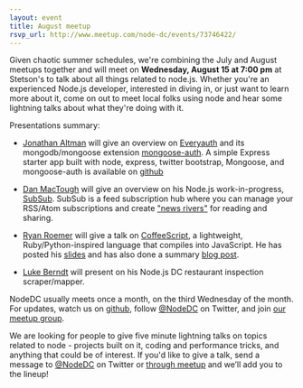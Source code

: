 ```yaml
---
layout: event
title: August meetup
rsvp_url: http://www.meetup.com/node-dc/events/73746422/
---
```


Given chaotic summer schedules, we're combining the July and August meetups together and will meet on **Wednesday, August 15 at 7:00 pm** at Stetson's to talk about all things related to node.js. Whether you're an experienced Node.js developer, interested in diving in, or just want to learn more about it, come on out to meet local folks using node and hear some lightning talks about what they're doing with it.

Presentations summary:

- [Jonathan Altman](http://twitter.com/async_io) will give an overview on [Everyauth](http://everyauth.com) and its mongodb/mongoose extension [mongoose-auth](https://github.com/bnoguchi/mongoose-auth). A simple Express starter app built with node, express, twitter bootstrap, Mongoose, and mongoose-auth is available on [github](https://github.com/jonathana/expspreleton)

- [Dan MacTough](https://twitter.com/danmactough) will give an overview on his Node.js work-in-progress, [SubSub](http://subsub.org). SubSub is a feed subscription hub where you can manage your RSS/Atom subscriptions and create ["news rivers"](http://www.reallysimplesyndication.com/riverOfNews) for reading and sharing.

- [Ryan Roemer](@ryan_roemer) will give a talk on [CoffeeScript](http://coffeescript.org/), a lightweight, Ruby/Python-inspired language that compiles into JavaScript. He has posted his [slides](http://ryan-roemer.github.com/nodedc-coffeescript-talk/) and has also done a summary [blog post](http://loose-bits.com/2012/08/16/five-things-i-like-about-coffeescript.html).

- [Luke Berndt](https://twitter.com/LukeBerndt) will present on his Node.js DC restaurant inspection scraper/mapper.

NodeDC usually meets once a month, on the third Wednesday of the month. For updates, watch us on [github](http://nodedc.github.com/), follow [@NodeDC](http://twitter.com/nodedc) on Twitter, and join [our meetup group](http://www.meetup.com/node-dc/).

We are looking for people to give five minute lightning talks on topics related to node - projects built on it, coding and performance tricks, and anything that could be of interest. If you'd like to give a talk, send a message to [@NodeDC](http://twitter.com/nodedc) on Twitter or [through meetup](http://www.meetup.com/node-dc/) and we’ll add you to the lineup!



